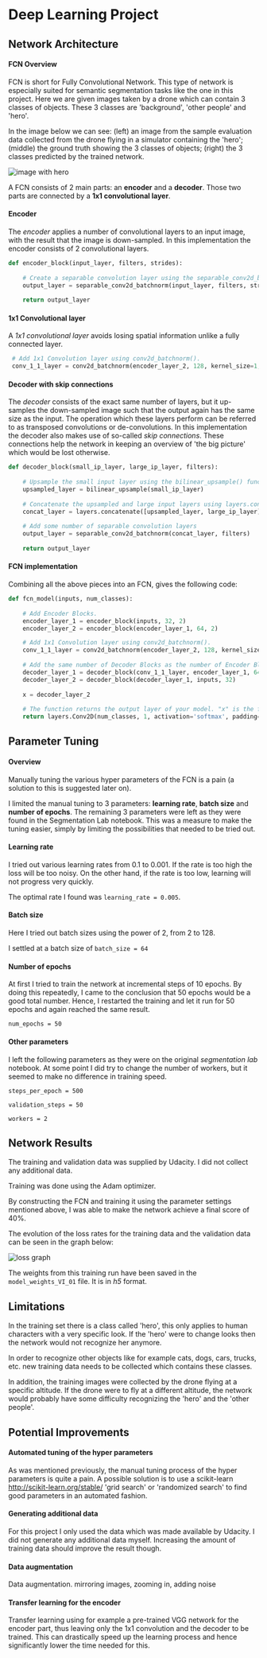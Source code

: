 # Deep Learning Project

## Network Architecture

#### FCN Overview 

FCN is short for Fully Convolutional Network. This type of network is especially suited for semantic segmentation tasks like the one in this project. Here we are given images taken by a drone which can contain 3 classes of objects. These 3 classes are 'background', 'other people' and 'hero'.

In the image below we can see: (left) an image from the sample evaluation data collected from the drone flying in a simulator containing the 'hero'; (middle) the ground truth showing the 3 classes of objects; (right) the 3 classes predicted by the trained network.

![image with hero](/images/img_hero.png)

A FCN consists of 2 main parts: an **encoder** and a **decoder**. Those two parts are connected by a **1x1 convolutional layer**.

#### Encoder

The *encoder* applies a number of convolutional layers to an input image, with the result that the image is down-sampled. In this implementation the encoder consists of 2 convolutional layers. 

```python
def encoder_block(input_layer, filters, strides):
    
    # Create a separable convolution layer using the separable_conv2d_batchnorm() function.
    output_layer = separable_conv2d_batchnorm(input_layer, filters, strides)
    
    return output_layer
```

#### 1x1 Convolutional layer 

A *1x1 convolutional layer* avoids losing spatial information unlike a fully connected layer.

```python
 # Add 1x1 Convolution layer using conv2d_batchnorm().
 conv_1_1_layer = conv2d_batchnorm(encoder_layer_2, 128, kernel_size=1, strides=1)
```

#### Decoder with skip connections

The *decoder* consists of the exact same number of layers, but it up-samples the down-sampled image such that the output again has the same size as the input. The operation which these layers perform can be referred to as transposed convolutions or de-convolutions. In this implementation the decoder also makes use of so-called *skip connections*. These connections help the network in keeping an overview of 'the big picture' which would be lost otherwise.

```python
def decoder_block(small_ip_layer, large_ip_layer, filters):
    
    # Upsample the small input layer using the bilinear_upsample() function.
    upsampled_layer = bilinear_upsample(small_ip_layer)
    
    # Concatenate the upsampled and large input layers using layers.concatenate
    concat_layer = layers.concatenate([upsampled_layer, large_ip_layer])
    
    # Add some number of separable convolution layers
    output_layer = separable_conv2d_batchnorm(concat_layer, filters)
    
    return output_layer
```
#### FCN implementation

Combining all the above pieces into an FCN, gives the following code:

```python
def fcn_model(inputs, num_classes):
    
    # Add Encoder Blocks. 
    encoder_layer_1 = encoder_block(inputs, 32, 2)
    encoder_layer_2 = encoder_block(encoder_layer_1, 64, 2)

    # Add 1x1 Convolution layer using conv2d_batchnorm().
    conv_1_1_layer = conv2d_batchnorm(encoder_layer_2, 128, kernel_size=1, strides=1)
    
    # Add the same number of Decoder Blocks as the number of Encoder Blocks
    decoder_layer_1 = decoder_block(conv_1_1_layer, encoder_layer_1, 64)
    decoder_layer_2 = decoder_block(decoder_layer_1, inputs, 32)
    
    x = decoder_layer_2
    
    # The function returns the output layer of your model. "x" is the final layer obtained 		from the last decoder_block()
    return layers.Conv2D(num_classes, 1, activation='softmax', padding='same')(x)
```



## Parameter Tuning

#### Overview

Manually tuning the various hyper parameters of the FCN is a pain (a solution to this is suggested later on). 

I limited the manual tuning to 3 parameters: **learning rate**, **batch size** and **number of epochs**. The remaining 3 parameters were left as they were found in the Segmentation Lab notebook. This was a measure to make the tuning easier, simply by limiting the possibilities that needed to be tried out.

#### Learning rate

I tried out various learning rates from 0.1 to 0.001. If the rate is too high the loss will be too noisy. On the other hand, if the rate is too low, learning will not progress very quickly.

The optimal rate I found was `learning_rate = 0.005`. 

#### Batch size
Here I tried out batch sizes using the power of 2, from 2 to 128.

I settled at a batch size of `batch_size = 64`

#### Number of epochs

At first I tried to train the network at incremental steps of 10 epochs. By doing this repeatedly, I came to the conclusion that 50 epochs would be a good total number. Hence, I restarted the training and let it run for 50 epochs and again reached the same result.

`num_epochs = 50`

#### Other parameters

I left the following parameters as they were on the original *segmentation lab* notebook. At some point I did try to change the number of workers, but it seemed to make no difference in training speed.

`steps_per_epoch = 500`

`validation_steps = 50`

`workers = 2`

## Network Results

The training and validation data was supplied by Udacity. I did not collect any additional data.

Training was done using the Adam optimizer.

By constructing the FCN and training it using the parameter settings mentioned above, I was able to make the network achieve a final score of 40%.

The evolution of the loss rates for the training data and the validation data can be seen in the graph below:

![loss graph](/images/training.png)

The weights from this training run have been saved in the `model_weights_VI_01` file. It is in *h5* format.

## Limitations

In the training set there is a class called 'hero', this only applies to human characters with a very specific look. If the 'hero' were to change looks then the network would not recognize her anymore.

In order to recognize other objects like for example cats, dogs, cars, trucks, etc. new training data needs to be collected which contains these classes.

In addition, the training images were collected by the drone flying at a specific altitude.  If the drone were to fly at a different altitude, the network would probably have some difficulty recognizing the 'hero' and the 'other people'.

## Potential Improvements

#### Automated tuning of the hyper parameters

As was mentioned previously, the manual tuning process of the hyper parameters is quite a pain. A possible solution is to use a scikit-learn http://scikit-learn.org/stable/ 'grid search' or 'randomized search' to find good parameters in an automated fashion.

#### Generating additional data

For this project I only used the data which was made available by Udacity. I did not generate any additional data myself. Increasing the amount of training data should improve the result though.

#### Data augmentation

Data augmentation. mirroring images, zooming in, adding noise

#### Transfer learning for the encoder

Transfer learning using for example a pre-trained VGG network for the encoder part, thus leaving only the 1x1 convolution and the decoder to be trained. This can drastically speed up the learning process and hence significantly lower the time needed for this.
